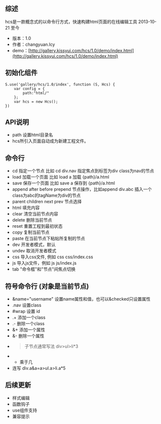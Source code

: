 ## 综述

hcs是一款概念式的以命令行方式，快速构建html页面的在线编辑工具 2013-10-21 至今

* 版本：1.0
* 作者：changyuan.lcy
* demo：[http://gallery.kissyui.com/hcs/1.0/demo/index.html](http://gallery.kissyui.com/hcs/1.0/demo/index.html)

## 初始化组件

    S.use('gallery/hcs/1.0/index', function (S, Hcs) {
    	var config = {
            path:"html/"
        };
        var hcs = new Hcs();
    })

## API说明
* path 设置html目录名
* hcs所引入页面自动成为新建工程文件。

## 命令行

* cd  指定一个节点  比如 cd div.nav 指定焦点到标签为div class为nav的节点
* load 加载一个页面 比如 load a 加载 {path}/a.html
* save 保存一个页面 比如 save a 保存到 {path}/a.html
* append after before prepend 节点操作，比如append div.abc 插入一个class为abc的tagName为div的节点
* parent children next prev 节点选择
* html 填充内容
* clear 清空当前节点内容
* delete 删除当前节点
* reset 重置工程到最初状态
* copy 复制当前节点
* paste 在当前节点下粘帖所复制的节点
* dev 开发者模式，默认
* undev 取消开发者模式
* css 导入css文件, 例如 css css/index.css
* js 导入js文件，例如 js  js/index.js
* tab "命令框"和"节点"间焦点切换


## 符号命令行 (对象是当前节点)

* &name="username" 设置name属性和值，也可以&checked只设置属性
* .nav  设置class
* #wrap   设置 id
* .+ 添加一个class
* .- 删除一个class
* &+ 添加一个属性
* &- 删除一个属性
* >  子节点通常写法 div>ul>li*3
* *  乘于几
* 连写 div.a&a=a>ul.a>li.a*5

## 后续更新

* 样式编辑
* 函数钩子
* use组件支持
* 兼容提示